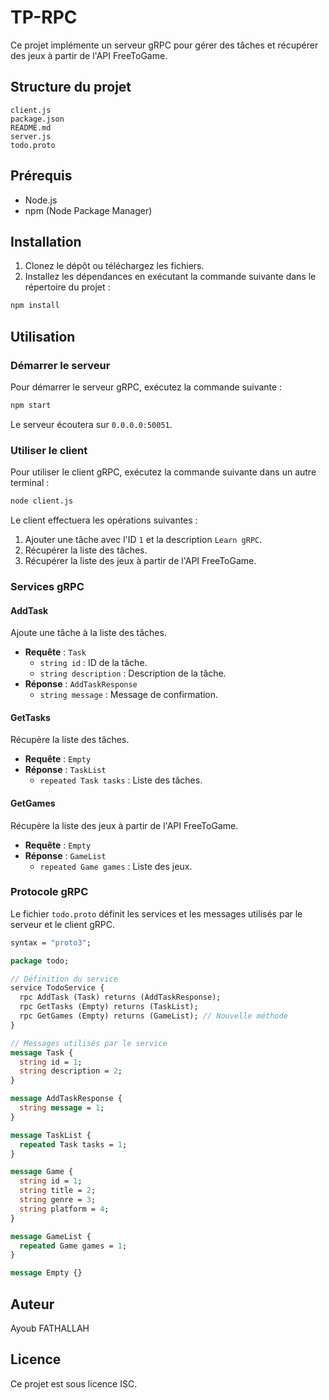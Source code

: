 # TP-RPC

Ce projet implémente un serveur gRPC pour gérer des tâches et récupérer des jeux à partir de l'API FreeToGame.

## Structure du projet

```
client.js
package.json
README.md
server.js
todo.proto
```

## Prérequis

- Node.js
- npm (Node Package Manager)

## Installation

1. Clonez le dépôt ou téléchargez les fichiers.
2. Installez les dépendances en exécutant la commande suivante dans le répertoire du projet :

```sh
npm install
```

## Utilisation

### Démarrer le serveur

Pour démarrer le serveur gRPC, exécutez la commande suivante :

```sh
npm start
```

Le serveur écoutera sur `0.0.0.0:50051`.

### Utiliser le client

Pour utiliser le client gRPC, exécutez la commande suivante dans un autre terminal :

```sh
node client.js
```

Le client effectuera les opérations suivantes :
1. Ajouter une tâche avec l'ID `1` et la description `Learn gRPC`.
2. Récupérer la liste des tâches.
3. Récupérer la liste des jeux à partir de l'API FreeToGame.

### Services gRPC

#### AddTask

Ajoute une tâche à la liste des tâches.

- **Requête** : `Task`
  - `string id` : ID de la tâche.
  - `string description` : Description de la tâche.
- **Réponse** : `AddTaskResponse`
  - `string message` : Message de confirmation.

#### GetTasks

Récupère la liste des tâches.

- **Requête** : `Empty`
- **Réponse** : `TaskList`
  - `repeated Task tasks` : Liste des tâches.

#### GetGames

Récupère la liste des jeux à partir de l'API FreeToGame.

- **Requête** : `Empty`
- **Réponse** : `GameList`
  - `repeated Game games` : Liste des jeux.

### Protocole gRPC

Le fichier `todo.proto` définit les services et les messages utilisés par le serveur et le client gRPC.

```proto
syntax = "proto3";

package todo;

// Définition du service
service TodoService {
  rpc AddTask (Task) returns (AddTaskResponse);
  rpc GetTasks (Empty) returns (TaskList);
  rpc GetGames (Empty) returns (GameList); // Nouvelle méthode
}

// Messages utilisés par le service
message Task {
  string id = 1;
  string description = 2;
}

message AddTaskResponse {
  string message = 1;
}

message TaskList {
  repeated Task tasks = 1;
}

message Game {
  string id = 1;
  string title = 2;
  string genre = 3;
  string platform = 4;
}

message GameList {
  repeated Game games = 1;
}

message Empty {}
```

## Auteur

Ayoub FATHALLAH

## Licence

Ce projet est sous licence ISC.